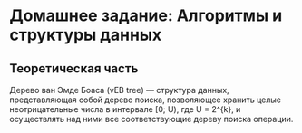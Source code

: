 # Домашнее задание: Алгоритмы и структуры данных
## Теоретическая часть
Дерево ван Эмде Боаса (vEB tree) — структура данных, представляющая собой дерево поиска, позволяющее хранить целые неотрицательные числа в интервале [0; U), где U = 2^{k}, и осуществлять над ними все соответствующие дереву поиска операции.
